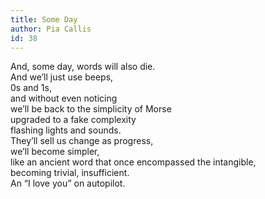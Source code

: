 ```yaml
---
title: Some Day
author: Pia Callis
id: 38
---
```


And, some day, words will also die.  
And we’ll just use beeps,  
0s and 1s,  
and without even noticing  
we’ll be back to the simplicity of Morse  
upgraded to a fake complexity  
flashing lights and sounds.  
They’ll sell us change as progress,  
we’ll become simpler,  
like an ancient word that once encompassed the  intangible,  
becoming trivial, insufficient.  
An “I love you” on autopilot.